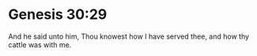 # Genesis 30:29

And he said unto him, Thou knowest how I have served thee, and how thy cattle was with me.